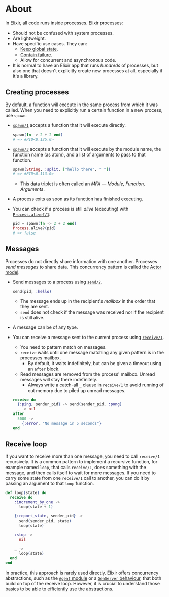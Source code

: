 # About

In Elixir, all code runs inside processes. Elixir processes:

- Should not be confused with system processes.
- Are lightweight.
- Have specific use cases. They can:
  - [Keep global state][getting-started-processes-state].
  - [Contain failure][getting-started-processes-links].
  - Allow for concurrent and asynchronous code.
- It is normal to have an Elixir app that runs _hundreds_ of processes, but also one that doesn't explicitly create new processes at all, especially if it's a library.

## Creating processes

By default, a function will execute in the same process from which it was called. When you need to explicitly run a certain function in a new process, use `spawn`:

- [`spawn/1`][kernel-spawn-1] accepts a function that it will execute directly.

  ```elixir
  spawn(fn -> 2 + 2 end)
  # => #PID<0.125.0>
  ```

- [`spawn/3`][kernel-spawn-3] accepts a function that it will execute by the module name, the function name (as atom), and a list of arguments to pass to that function.

  ```elixir
  spawn(String, :split, ["hello there", " "])
  # => #PID<0.113.0>
  ```

  - This data triplet is often called an _MFA_ — _Module, Function, Arguments_.

- A process exits as soon as its function has finished executing.

- You can check if a process is still _alive_ (executing) with [`Process.alive?/1`][process-alive]:

  ```elixir
  pid = spawn(fn -> 2 + 2 end)
  Process.alive?(pid)
  # => false
  ```

## Messages

Processes do not directly share information with one another. Processes _send messages_ to share data. This concurrency pattern is called the [Actor model][wiki-actor-model].

- Send messages to a process using [`send/2`][kernel-send].

  ```elixir
  send(pid, :hello)
  ```

  - The message ends up in the recipient's _mailbox_ in the order that they are sent.
  - `send` does not check if the message was received nor if the recipient is still alive.

- A message can be of any type.
- You can receive a message sent to the current process using [`receive/1`][kernel-receive].

  - You need to pattern match on messages.
  - `receive` waits until one message matching any given pattern is in the processes mailbox.
    - By default, it waits indefinitely, but can be given a timeout using an `after` block.
  - Read messages are removed from the process' mailbox. Unread messages will stay there indefinitely.
    - Always write a catch-all `_` clause in `receive/1` to avoid running of out memory due to piled up unread messages.

  ```elixir
  receive do
    {:ping, sender_pid} -> send(sender_pid, :pong)
    _ -> nil
  after
    5000 ->
      {:error, "No message in 5 seconds"}
  end
  ```

## Receive loop

If you want to receive more than one message, you need to call `receive/1` recursively. It is a common pattern to implement a recursive function, for example named `loop`, that calls `receive/1`, does something with the message, and then calls itself to wait for more messages. If you need to carry some state from one `receive/1` call to another, you can do it by passing an argument to that `loop` function.

```elixir
def loop(state) do
  receive do
    :increment_by_one ->
      loop(state + 1)

    {:report_state, sender_pid} ->
      send(sender_pid, state)
      loop(state)

    :stop ->
      nil

    _ ->
      loop(state)
  end
end
```

In practice, this approach is rarely used directly. Elixir offers concurrency abstractions, such as the [`Agent` module][agent] or a [`GenServer` behaviour][genserver], that both build on top of the receive loop. However, it is crucial to understand those basics to be able to efficiently use the abstractions.

[getting-started-processes-state]: https://elixir-lang.org/getting-started/processes.html#state
[getting-started-processes-links]: https://elixir-lang.org/getting-started/processes.html#links
[process-alive]: https://hexdocs.pm/elixir/Process.html#alive?
[agent]: https://hexdocs.pm/elixir/Agent.html
[genserver]: https://hexdocs.pm/elixir/GenServer.html
[kernel-spawn-1]: https://hexdocs.pm/elixir/Kernel.html#spawn/1
[kernel-spawn-3]: https://hexdocs.pm/elixir/Kernel.html#spawn/3
[kernel-receive]: https://hexdocs.pm/elixir/Kernel.SpecialForms.html#receive/1
[kernel-send]: https://hexdocs.pm/elixir/Kernel.html#send/2
[wiki-actor-model]: https://en.wikipedia.org/wiki/Actor_model

